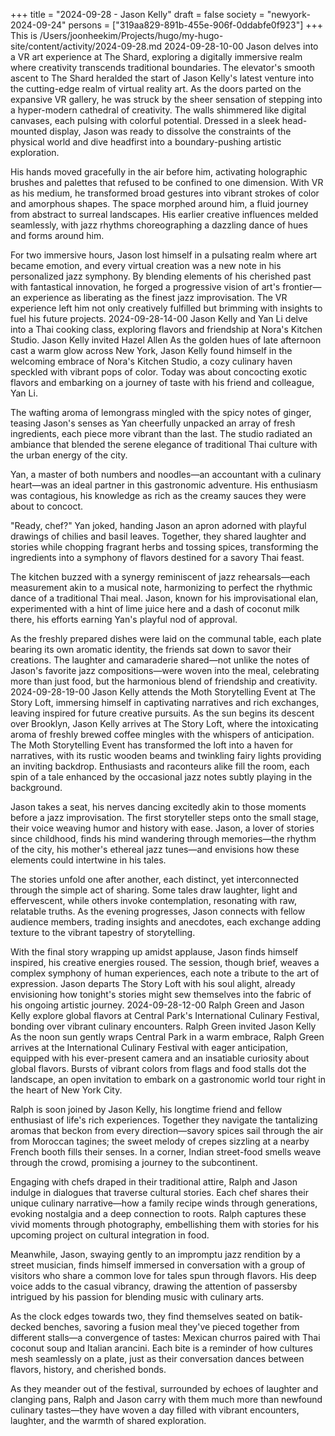 +++
title = "2024-09-28 - Jason Kelly"
draft = false
society = "newyork-2024-09-24"
persons = ["319aa829-891b-455e-906f-0ddabfe0f923"]
+++
This is /Users/joonheekim/Projects/hugo/my-hugo-site/content/activity/2024-09-28.md
2024-09-28-10-00
Jason delves into a VR art experience at The Shard, exploring a digitally immersive realm where creativity transcends traditional boundaries.
The elevator's smooth ascent to The Shard heralded the start of Jason Kelly's latest venture into the cutting-edge realm of virtual reality art. As the doors parted on the expansive VR gallery, he was struck by the sheer sensation of stepping into a hyper-modern cathedral of creativity. The walls shimmered like digital canvases, each pulsing with colorful potential. Dressed in a sleek head-mounted display, Jason was ready to dissolve the constraints of the physical world and dive headfirst into a boundary-pushing artistic exploration.

His hands moved gracefully in the air before him, activating holographic brushes and palettes that refused to be confined to one dimension. With VR as his medium, he transformed broad gestures into vibrant strokes of color and amorphous shapes. The space morphed around him, a fluid journey from abstract to surreal landscapes. His earlier creative influences melded seamlessly, with jazz rhythms choreographing a dazzling dance of hues and forms around him.

For two immersive hours, Jason lost himself in a pulsating realm where art became emotion, and every virtual creation was a new note in his personalized jazz symphony. By blending elements of his cherished past with fantastical innovation, he forged a progressive vision of art's frontier—an experience as liberating as the finest jazz improvisation. The VR experience left him not only creatively fulfilled but brimming with insights to fuel his future projects.
2024-09-28-14-00
Jason Kelly and Yan Li delve into a Thai cooking class, exploring flavors and friendship at Nora's Kitchen Studio.
Jason Kelly invited Hazel Allen
As the golden hues of late afternoon cast a warm glow across New York, Jason Kelly found himself in the welcoming embrace of Nora's Kitchen Studio, a cozy culinary haven speckled with vibrant pops of color. Today was about concocting exotic flavors and embarking on a journey of taste with his friend and colleague, Yan Li.

The wafting aroma of lemongrass mingled with the spicy notes of ginger, teasing Jason's senses as Yan cheerfully unpacked an array of fresh ingredients, each piece more vibrant than the last. The studio radiated an ambiance that blended the serene elegance of traditional Thai culture with the urban energy of the city.

Yan, a master of both numbers and noodles—an accountant with a culinary heart—was an ideal partner in this gastronomic adventure. His enthusiasm was contagious, his knowledge as rich as the creamy sauces they were about to concoct.

"Ready, chef?" Yan joked, handing Jason an apron adorned with playful drawings of chilies and basil leaves. Together, they shared laughter and stories while chopping fragrant herbs and tossing spices, transforming the ingredients into a symphony of flavors destined for a savory Thai feast.

The kitchen buzzed with a synergy reminiscent of jazz rehearsals—each measurement akin to a musical note, harmonizing to perfect the rhythmic dance of a traditional Thai meal. Jason, known for his improvisational elan, experimented with a hint of lime juice here and a dash of coconut milk there, his efforts earning Yan's playful nod of approval.

As the freshly prepared dishes were laid on the communal table, each plate bearing its own aromatic identity, the friends sat down to savor their creations. The laughter and camaraderie shared—not unlike the notes of Jason's favorite jazz compositions—were woven into the meal, celebrating more than just food, but the harmonious blend of friendship and creativity.
2024-09-28-19-00
Jason Kelly attends the Moth Storytelling Event at The Story Loft, immersing himself in captivating narratives and rich exchanges, leaving inspired for future creative pursuits.
As the sun begins its descent over Brooklyn, Jason Kelly arrives at The Story Loft, where the intoxicating aroma of freshly brewed coffee mingles with the whispers of anticipation. The Moth Storytelling Event has transformed the loft into a haven for narratives, with its rustic wooden beams and twinkling fairy lights providing an inviting backdrop. Enthusiasts and raconteurs alike fill the room, each spin of a tale enhanced by the occasional jazz notes subtly playing in the background.

Jason takes a seat, his nerves dancing excitedly akin to those moments before a jazz improvisation. The first storyteller steps onto the small stage, their voice weaving humor and history with ease. Jason, a lover of stories since childhood, finds his mind wandering through memories—the rhythm of the city, his mother's ethereal jazz tunes—and envisions how these elements could intertwine in his tales.

The stories unfold one after another, each distinct, yet interconnected through the simple act of sharing. Some tales draw laughter, light and effervescent, while others invoke contemplation, resonating with raw, relatable truths. As the evening progresses, Jason connects with fellow audience members, trading insights and anecdotes, each exchange adding texture to the vibrant tapestry of storytelling. 

With the final story wrapping up amidst applause, Jason finds himself inspired, his creative energies roused. The session, though brief, weaves a complex symphony of human experiences, each note a tribute to the art of expression. Jason departs The Story Loft with his soul alight, already envisioning how tonight's stories might sew themselves into the fabric of his ongoing artistic journey.
2024-09-28-12-00
Ralph Green and Jason Kelly explore global flavors at Central Park's International Culinary Festival, bonding over vibrant culinary encounters.
Ralph Green invited Jason Kelly
As the noon sun gently wraps Central Park in a warm embrace, Ralph Green arrives at the International Culinary Festival with eager anticipation, equipped with his ever-present camera and an insatiable curiosity about global flavors. Bursts of vibrant colors from flags and food stalls dot the landscape, an open invitation to embark on a gastronomic world tour right in the heart of New York City.

Ralph is soon joined by Jason Kelly, his longtime friend and fellow enthusiast of life's rich experiences. Together they navigate the tantalizing aromas that beckon from every direction—savory spices sail through the air from Moroccan tagines; the sweet melody of crepes sizzling at a nearby French booth fills their senses. In a corner, Indian street-food smells weave through the crowd, promising a journey to the subcontinent.

Engaging with chefs draped in their traditional attire, Ralph and Jason indulge in dialogues that traverse cultural stories. Each chef shares their unique culinary narrative—how a family recipe winds through generations, evoking nostalgia and a deep connection to roots. Ralph captures these vivid moments through photography, embellishing them with stories for his upcoming project on cultural integration in food.

Meanwhile, Jason, swaying gently to an impromptu jazz rendition by a street musician, finds himself immersed in conversation with a group of visitors who share a common love for tales spun through flavors. His deep voice adds to the casual vibrancy, drawing the attention of passersby intrigued by his passion for blending music with culinary arts.

As the clock edges towards two, they find themselves seated on batik-decked benches, savoring a fusion meal they've pieced together from different stalls—a convergence of tastes: Mexican churros paired with Thai coconut soup and Italian arancini. Each bite is a reminder of how cultures mesh seamlessly on a plate, just as their conversation dances between flavors, history, and cherished bonds.

As they meander out of the festival, surrounded by echoes of laughter and clanging pans, Ralph and Jason carry with them much more than newfound culinary tastes—they have woven a day filled with vibrant encounters, laughter, and the warmth of shared exploration.
